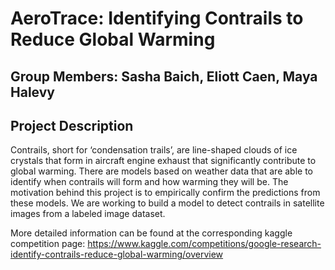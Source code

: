 # AeroTrace: Identifying Contrails to Reduce Global Warming

## Group Members: Sasha Baich, Eliott Caen, Maya Halevy

## Project Description 
Contrails, short for ‘condensation trails’, are line-shaped clouds of ice crystals that form in aircraft engine exhaust that significantly contribute to global warming. There are models based on weather data that are able to identify when contrails will form and how warming they will be. The motivation behind this project is to empirically confirm the predictions from these models. We are working to build a model to detect contrails in satellite images from a labeled image dataset.

More detailed information can be found at the corresponding kaggle competition page:
https://www.kaggle.com/competitions/google-research-identify-contrails-reduce-global-warming/overview

